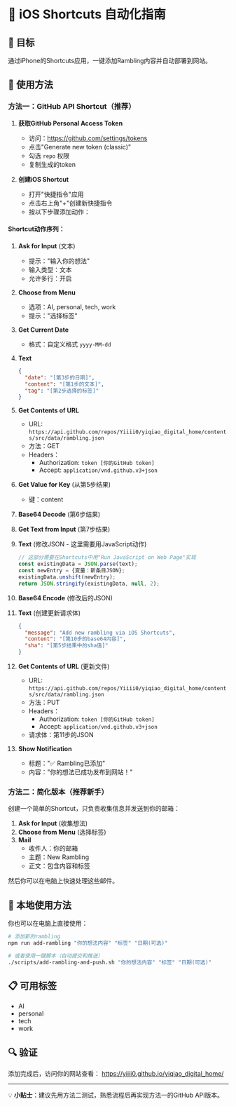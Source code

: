# 📱 iOS Shortcuts 自动化指南

## 🎯 目标
通过iPhone的Shortcuts应用，一键添加Rambling内容并自动部署到网站。

## 🔧 使用方法

### 方法一：GitHub API Shortcut（推荐）

1. **获取GitHub Personal Access Token**
   - 访问：https://github.com/settings/tokens
   - 点击"Generate new token (classic)"
   - 勾选 `repo` 权限
   - 复制生成的token

2. **创建iOS Shortcut**
   - 打开"快捷指令"应用
   - 点击右上角"+"创建新快捷指令
   - 按以下步骤添加动作：

#### Shortcut动作序列：

1. **Ask for Input** (文本)
   - 提示："输入你的想法"
   - 输入类型：文本
   - 允许多行：开启

2. **Choose from Menu**
   - 选项：AI, personal, tech, work
   - 提示："选择标签"

3. **Get Current Date**
   - 格式：自定义格式 `yyyy-MM-dd`

4. **Text**
   ```json
   {
     "date": "[第3步的日期]",
     "content": "[第1步的文本]", 
     "tag": "[第2步选择的标签]"
   }
   ```

5. **Get Contents of URL**
   - URL: `https://api.github.com/repos/Yiiii0/yiqiao_digital_home/contents/src/data/rambling.json`
   - 方法：GET
   - Headers：
     - Authorization: `token [你的GitHub token]`
     - Accept: `application/vnd.github.v3+json`

6. **Get Value for Key** (从第5步结果)
   - 键：content

7. **Base64 Decode** (第6步结果)

8. **Get Text from Input** (第7步结果)

9. **Text** (修改JSON - 这里需要用JavaScript动作)
   ```javascript
   // 这部分需要在Shortcuts中用"Run JavaScript on Web Page"实现
   const existingData = JSON.parse(text);
   const newEntry = {变量：新条目JSON};
   existingData.unshift(newEntry);
   return JSON.stringify(existingData, null, 2);
   ```

10. **Base64 Encode** (修改后的JSON)

11. **Text** (创建更新请求体)
    ```json
    {
      "message": "Add new rambling via iOS Shortcuts",
      "content": "[第10步的base64内容]",
      "sha": "[第5步结果中的sha值]"
    }
    ```

12. **Get Contents of URL** (更新文件)
    - URL: `https://api.github.com/repos/Yiiii0/yiqiao_digital_home/contents/src/data/rambling.json`
    - 方法：PUT
    - Headers：
      - Authorization: `token [你的GitHub token]`
      - Accept: `application/vnd.github.v3+json`
    - 请求体：第11步的JSON

13. **Show Notification**
    - 标题："✅ Rambling已添加"
    - 内容："你的想法已成功发布到网站！"

### 方法二：简化版本（推荐新手）

创建一个简单的Shortcut，只负责收集信息并发送到你的邮箱：

1. **Ask for Input** (收集想法)
2. **Choose from Menu** (选择标签) 
3. **Mail** 
   - 收件人：你的邮箱
   - 主题：New Rambling
   - 正文：包含内容和标签

然后你可以在电脑上快速处理这些邮件。

## 🚀 本地使用方法

你也可以在电脑上直接使用：

```bash
# 添加新的rambling
npm run add-rambling "你的想法内容" "标签" "日期(可选)"

# 或者使用一键脚本（自动提交和推送）
./scripts/add-rambling-and-push.sh "你的想法内容" "标签" "日期(可选)"
```

## 📋 可用标签
- AI
- personal  
- tech
- work

## 🔍 验证
添加完成后，访问你的网站查看：
https://yiiii0.github.io/yiqiao_digital_home/

---

💡 **小贴士**：建议先用方法二测试，熟悉流程后再实现方法一的GitHub API版本。
